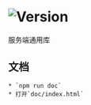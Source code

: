 # ![Version](https://img.shields.io/badge/version-8.54.23-green.svg)

服务端通用库

## 文档
    * `npm run doc`
    * 打开`doc/index.html`